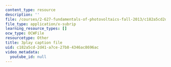 ```yaml
---
content_type: resource
description: ''
file: /courses/2-627-fundamentals-of-photovoltaics-fall-2013/c182a5cd2d41a7ce27b84346ac8696ac_9LGLbcjXxqI.srt
file_type: application/x-subrip
learning_resource_types: []
ocw_type: OCWFile
resourcetype: Other
title: 3play caption file
uid: c182a5cd-2d41-a7ce-27b8-4346ac8696ac
video_metadata:
  youtube_id: null
---
```

